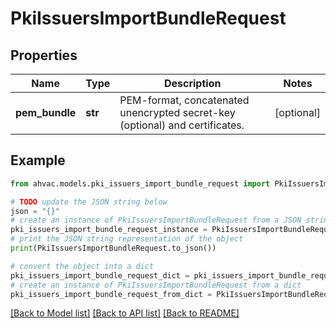 # PkiIssuersImportBundleRequest


## Properties

Name | Type | Description | Notes
------------ | ------------- | ------------- | -------------
**pem_bundle** | **str** | PEM-format, concatenated unencrypted secret-key (optional) and certificates. | [optional] 

## Example

```python
from ahvac.models.pki_issuers_import_bundle_request import PkiIssuersImportBundleRequest

# TODO update the JSON string below
json = "{}"
# create an instance of PkiIssuersImportBundleRequest from a JSON string
pki_issuers_import_bundle_request_instance = PkiIssuersImportBundleRequest.from_json(json)
# print the JSON string representation of the object
print(PkiIssuersImportBundleRequest.to_json())

# convert the object into a dict
pki_issuers_import_bundle_request_dict = pki_issuers_import_bundle_request_instance.to_dict()
# create an instance of PkiIssuersImportBundleRequest from a dict
pki_issuers_import_bundle_request_from_dict = PkiIssuersImportBundleRequest.from_dict(pki_issuers_import_bundle_request_dict)
```
[[Back to Model list]](../README.md#documentation-for-models) [[Back to API list]](../README.md#documentation-for-api-endpoints) [[Back to README]](../README.md)


